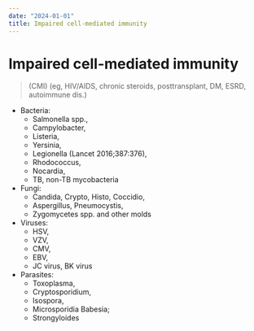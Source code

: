 ```yaml
---
date: "2024-01-01"
title: Impaired cell-mediated immunity
---
```



# Impaired cell-mediated immunity

> (CMI) (eg, HIV/AIDS, chronic steroids, posttransplant, DM, ESRD, autoimmune dis.)

- Bacteria:
  - Salmonella spp.,
  - Campylobacter,
  - Listeria,
  - Yersinia,
  - Legionella (Lancet 2016;387:376),
  - Rhodococcus,
  - Nocardia,
  - TB, non-TB mycobacteria
- Fungi:
  - Candida, Crypto, Histo, Coccidio,
  - Aspergillus, Pneumocystis,
  - Zygomycetes spp. and other molds
- Viruses:
  - HSV,
  - VZV,
  - CMV,
  - EBV,
  - JC virus, BK virus
- Parasites:
  - Toxoplasma,
  - Cryptosporidium,
  - Isospora,
  - Microsporidia Babesia;
  - Strongyloides
